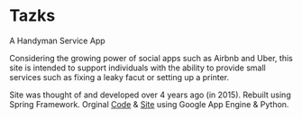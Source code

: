 # Tazks
A Handyman Service App

Considering the growing power of social apps such as Airbnb and Uber, this site is intended to support individuals with the ability to provide small services such as fixing a leaky facut or setting up a printer.

Site was thought of and developed over 4 years ago (in 2015).  Rebuilt using Spring Framework.  Orginal [Code](https://github.com/sharmokh/tazks) & [Site](http://handy-service.appspot.com) using Google App Engine & Python.
